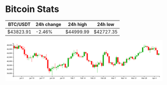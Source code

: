 # Bitcoin Stats

BTC/USDT|24h change|24h high|24h low|
|---|---|---|---|
|$43823.91|-2.46%|$44999.99|$42727.35|

<img src="./chart.svg">
